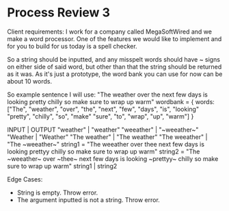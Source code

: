 # Process Review 3

Client requirements:
I work for a company called MegaSoftWired and we make a word processor. One of the features we would like to implement and for you to build for us today is a spell checker. 

So a string should be inputted, and any misspelt words should have ~ signs on either side of said word, but other than that the string should be returned as it was. 
As it's just a prototype, the word bank you can use for now can be about 10 words. 


So example sentence I will use: 
"The weather over the next few days is looking pretty chilly so make sure to wrap up warm"
wordbank = { words: ["The", "weather", "over", "the", "next", "few", "days", "is", "looking" 
"pretty", "chilly", "so", "make" "sure", "to", "wrap", "up", "warm"] }

INPUT                          | OUTPUT
"weather"                      |   "weather"
"weeather"                     |   "~weeather~"
"Weather                       |   "Weather"
"The weather"                  |   "The weather"
"The weeather"                 |   "The ~weeather~"
string1 = "The weeather over thee next few days is looking prettyy chilly so make sure to wrap up warm"
string2 = "The ~weeather~ over ~thee~ next few days is looking ~prettyy~ chilly so make sure to wrap up warm"
string1                        |   string2

Edge Cases:
- String is empty. Throw error. 
- The argument inputted is not a string. Throw error. 